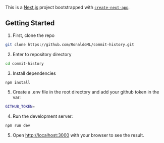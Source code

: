 This is a [Next.js](https://nextjs.org/) project bootstrapped with [`create-next-app`](https://github.com/vercel/next.js/tree/canary/packages/create-next-app).

## Getting Started

1. First, clone the repo

```bash
git clone https://github.com/RonaldoML/commit-history.git
```

2. Enter to repository directory

```bash
cd commit-history
```

3. Install dependencies

```bash
npm install
```

5. Create a .env file in the root directory and add your github token in the var:

```bash
GITHUB_TOKEN=
```

4. Run the development server:

```bash
npm run dev
```

5. Open [http://localhost:3000](http://localhost:3000) with your browser to see the result.


